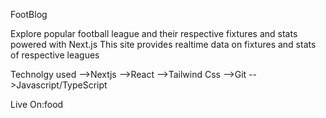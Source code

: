 FootBlog

Explore popular football league and their respective fixtures and stats powered with Next.js
This site provides realtime data on fixtures and stats of respective leagues

Technolgy used
-->Nextjs
-->React
-->Tailwind Css
-->Git
-->Javascript/TypeScript

Live On:<a src="footblog.vercel.app">food</a>